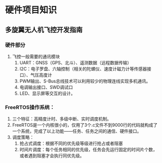 # 硬件项目知识

## 多旋翼无人机飞控开发指南

### 硬件部分

1. 飞控一般需要的通讯模块
   1. UART：GNSS（GPS、北斗）、遥测数据（远程数据传输）
   2. I2C：电子罗盘、六轴控制（相关的陀螺仪、速度计磁力计等传感器接口）、气压高度计
   3. PWM输出、S-Bus总线技术可以利用较少的物理连线实现多机通讯。
   4. 电调输出接口、SWD调试口
   5. LED、显示屏等交互的设计。



### FreeRTOS操作系统：

1. 三个特征：高精度计时、多级中断、实时调度机制。
2. FreeRTOS是一个内核很小的，仅用了3个.c文件不到9000行的代码就构成了一个系统，完成了以上功能——任务、任务之间的通信、硬件接口。
3. 调度策略：
   1. 抢占式调度：根据不同的优先级等级进行抢占或者阻塞
   2. 时间片调度：每个任务相同的优先级，任务会先运行固定的时间片个数，或者遇到阻塞才会执行同优先级。


